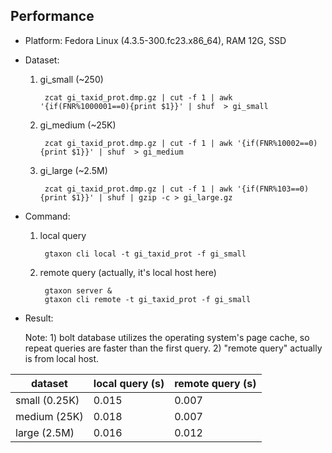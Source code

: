 ## Performance

- Platform: Fedora Linux (4.3.5-300.fc23.x86_64), RAM 12G, SSD

- Dataset:

    1. gi_small (~250)

            zcat gi_taxid_prot.dmp.gz | cut -f 1 | awk '{if(FNR%1000001==0){print $1}}' | shuf  > gi_small

    2. gi_medium (~25K)

            zcat gi_taxid_prot.dmp.gz | cut -f 1 | awk '{if(FNR%10002==0){print $1}}' | shuf  > gi_medium

    3. gi_large (~2.5M)

            zcat gi_taxid_prot.dmp.gz | cut -f 1 | awk '{if(FNR%103==0){print $1}}' | shuf | gzip -c > gi_large.gz

- Command:

    1. local query

            gtaxon cli local -t gi_taxid_prot -f gi_small

    2. remote query (actually, it's local host here)

            gtaxon server &
            gtaxon cli remote -t gi_taxid_prot -f gi_small

- Result:

    Note: 1) bolt database utilizes the operating system's page cache,
    so repeat queries are faster than the first query. 2) "remote query" actually is from local host.

| dataset        | local query (s) | remote query (s) |
|----------------|-----------------|------------------|
| small (0.25K)  |  0.015          |   0.007          |
| medium (25K)   |  0.018          |   0.007          |
| large (2.5M)   |  0.016          |   0.012          |
